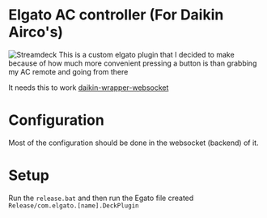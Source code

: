 # Elgato AC controller (For Daikin Airco's)
![Streamdeck](https://i.imgur.com/o2u1aiR.png)
This is a custom elgato plugin that I decided to make because of how much more convenient pressing a button is than grabbing my AC remote and going from there

It needs this to work [daikin-wrapper-websocket](https://github.com/Elian0213/daikin-wrapper-websocket)

# Configuration
Most of the configuration should be done in the websocket (backend) of it.

# Setup
Run the ``release.bat`` and then run the Egato file created ``Release/com.elgato.[name].DeckPlugin`` 